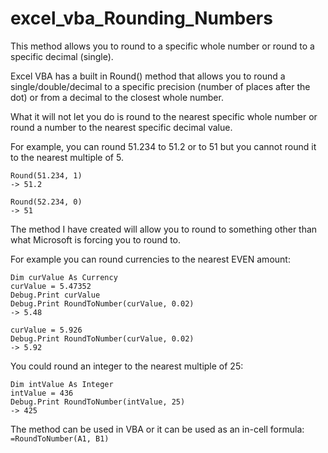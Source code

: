 # excel_vba_Rounding_Numbers
This method allows you to round to a specific whole number or round to a specific decimal (single).

Excel VBA has a built in Round() method that allows you to round a single/double/decimal to a specific precision (number of places after the dot) or from a decimal to the closest whole number.

What it will not let you do is round to the nearest specific whole number or round a number to the nearest specific decimal value.

For example, you can round 51.234 to 51.2 or to 51 but you cannot round it to the nearest multiple of 5.

```
Round(51.234, 1)
-> 51.2

Round(52.234, 0)
-> 51
```

The method I have created will allow you to round to something other than what Microsoft is forcing you to round to.

For example you can round currencies to the nearest EVEN amount:

```
Dim curValue As Currency
curValue = 5.47352
Debug.Print curValue
Debug.Print RoundToNumber(curValue, 0.02)
-> 5.48

curValue = 5.926
Debug.Print RoundToNumber(curValue, 0.02)
-> 5.92
```

You could round an integer to the nearest multiple of 25:
```
Dim intValue As Integer
intValue = 436
Debug.Print RoundToNumber(intValue, 25)
-> 425
```

The method can be used in VBA or it can be used as an in-cell formula:
<code>=RoundToNumber(A1, B1)</code>


